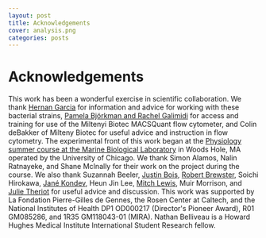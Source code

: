```yaml
---
layout: post
title: Acknowledgements
cover: analysis.png
categories: posts
---
```


# Acknowledgements

This work has been a wonderful exercise in scientific collaboration. We thank
[Hernan Garcia](http://physics.berkeley.edu/people/faculty/hernan-garcia) for information and advice for working with these bacterial
strains, [Pamela Björkman and Rachel Galimidi](http://www.its.caltech.edu/~bjorker/labdir.html) for access and training for use
of the Miltenyi Biotec MACSQuant flow cytometer, and Colin deBakker of Milteny
Biotec for useful advice and instruction in flow cytometry. The experimental
front of this work began at the [Physiology summer course at the Marine Biological Laboratory](http://www.mbl.edu/physiology/) in Woods Hole, MA operated by the University of Chicago.
We thank Simon Alamos, Nalin Ratnayeke, and Shane McInally for their work on the
project during the course. We also thank Suzannah Beeler, [Justin Bois](http://bois.caltech.edu), [Robert Brewster](http://labs.umassmed.edu/brewsterlab/people.html), Soichi Hirokawa, [Jané Kondev](http://people.brandeis.edu/~kondev/index.html), Heun Jin Lee, [Mitch Lewis](http://www.med.upenn.edu/biocbiop/faculty/lewis/), Muir
Morrison, and [Julie Theriot](http://cmgm.stanford.edu/theriot/) for useful advice
and discussion. This work was supported by La Fondation Pierre-Gilles de Gennes,
the Rosen Center at Caltech, and the National Institutes of Health DP1 OD000217
(Director's Pioneer Award), R01 GM085286, and 1R35 GM118043-01 (MIRA). Nathan
Belliveau is a Howard Hughes Medical Institute International Student Research
fellow.
